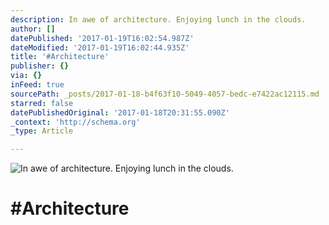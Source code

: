 ```yaml
---
description: In awe of architecture. Enjoying lunch in the clouds.
author: []
datePublished: '2017-01-19T16:02:54.987Z'
dateModified: '2017-01-19T16:02:44.935Z'
title: '#Architecture'
publisher: {}
via: {}
inFeed: true
sourcePath: _posts/2017-01-18-b4f63f10-5049-4057-bedc-e7422ac12115.md
starred: false
datePublishedOriginal: '2017-01-18T20:31:55.090Z'
_context: 'http://schema.org'
_type: Article

---
```

![In awe of architecture. Enjoying lunch in the clouds.](https://the-grid-user-content.s3-us-west-2.amazonaws.com/5f0f390d-f7ab-40e8-8c30-3ec7061e96fa.jpg)

# \#Architecture